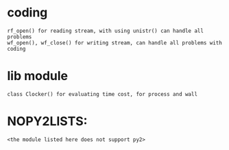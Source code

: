# coding
    rf_open() for reading stream, with using unistr() can handle all problems
    wf_open(), wf_close() for writing stream, can handle all problems with coding

# lib module
    class Clocker() for evaluating time cost, for process and wall


# NOPY2LISTS:
    <the module listed here does not support py2>

